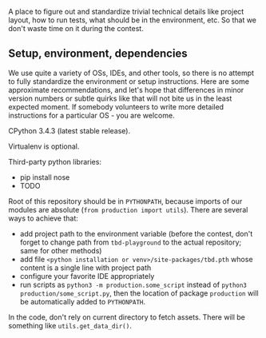 A place to figure out and standardize trivial technical details like project
layout, how to run tests, what should be in the environment, etc. So that we
don't waste time on it during the contest.


## Setup, environment, dependencies

We use quite a variety of OSs, IDEs, and other tools, so there is no attempt to fully standardize the environment or setup instructions. Here are some approximate recommendations, and let's hope that differences in minor version numbers or subtle quirks like that will not bite us in the least expected moment. If somebody volunteers to write more detailed instructions for a particular OS - you are welcome.

CPython 3.4.3 (latest stable release).

Virtualenv is optional.

Third-party python libraries:
 - pip install nose
 - TODO

Root of this repository should be in `PYTHONPATH`, because imports of our modules are absolute (`from production import utils`). There are several ways to achieve that: 
  - add project path to the environment variable (before the contest, don't forget to change path from `tbd-playground` to the actual repository; same for other methods)
  - add file `<python installation or venv>/site-packages/tbd.pth` whose content is a single line with project path
  - configure your favorite IDE appropriately
  - run scripts as `python3 -m production.some_script` instead of `python3 production/some_script.py`, then the location of package `production` will be automatically added to `PYTHONPATH`.

In the code, don't rely on current directory to fetch assets. There will be something like `utils.get_data_dir()`.
